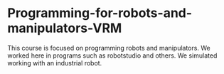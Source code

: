 # Programming-for-robots-and-manipulators-VRM
This course is focused on programming robots and manipulators. We worked here in programs such as robotstudio and others. We simulated working with an industrial robot.
